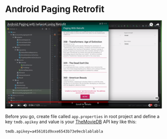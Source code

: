 # Android Paging Retrofit

[![Android Paging Retrofit](screenshot/thumbnail.png)](https://youtu.be/QxlUdGPtpzE)

Before you go, create file called `app.properties` in root project and define a key `tmdb.apikey` and value is your [TheMovieDB](https://www.themoviedb.org/) API key like this:

```
tmdb.apikey=a456101d9xxe6543b73e9ecblablabla
```
